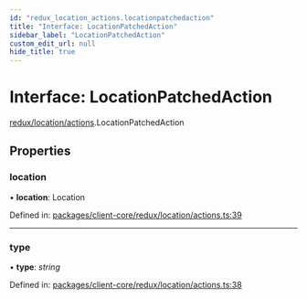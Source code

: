 ```yaml
---
id: "redux_location_actions.locationpatchedaction"
title: "Interface: LocationPatchedAction"
sidebar_label: "LocationPatchedAction"
custom_edit_url: null
hide_title: true
---
```


# Interface: LocationPatchedAction

[redux/location/actions](../modules/redux_location_actions.md).LocationPatchedAction

## Properties

### location

• **location**: Location

Defined in: [packages/client-core/redux/location/actions.ts:39](https://github.com/xr3ngine/xr3ngine/blob/66a84a950/packages/client-core/redux/location/actions.ts#L39)

___

### type

• **type**: *string*

Defined in: [packages/client-core/redux/location/actions.ts:38](https://github.com/xr3ngine/xr3ngine/blob/66a84a950/packages/client-core/redux/location/actions.ts#L38)
